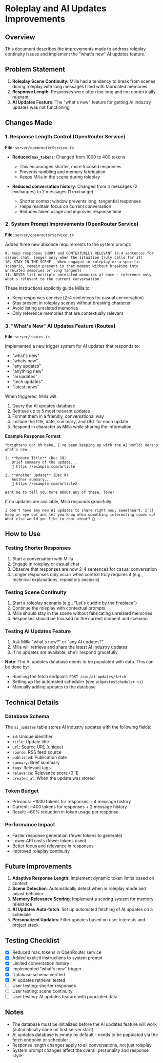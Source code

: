 # Roleplay and AI Updates Improvements

## Overview
This document describes the improvements made to address roleplay continuity issues and implement the "what's new" AI updates feature.

## Problem Statement
1. **Roleplay Scene Continuity**: Milla had a tendency to break from scenes during roleplay with long messages filled with fabricated memories
2. **Response Length**: Responses were often too long and not contextually relevant
3. **AI Updates Feature**: The "what's new" feature for getting AI industry updates was not functioning

## Changes Made

### 1. Response Length Control (OpenRouter Service)
**File**: `server/openrouterService.ts`

- **Reduced `max_tokens`**: Changed from 1000 to 400 tokens
  - This encourages shorter, more focused responses
  - Prevents rambling and memory fabrication
  - Keeps Milla in the scene during roleplay

- **Reduced conversation history**: Changed from 4 messages (2 exchanges) to 2 messages (1 exchange)
  - Shorter context window prevents long, tangential responses
  - Helps maintain focus on current conversation
  - Reduces token usage and improves response time

### 2. System Prompt Improvements (OpenRouter Service)
**File**: `server/openrouterService.ts`

Added three new absolute requirements to the system prompt:

```
9. Keep responses SHORT and CONTEXTUALLY RELEVANT (2-4 sentences for casual chat, longer only when the situation truly calls for it)
10. STAY IN THE SCENE - When engaged in roleplay or a specific scenario, remain present in that moment without breaking into unrelated memories or long tangents
11. NEVER list multiple unrelated memories at once - reference only what's relevant to the current conversation
```

These instructions explicitly guide Milla to:
- Keep responses concise (2-4 sentences for casual conversation)
- Stay present in roleplay scenes without breaking character
- Avoid listing unrelated memories
- Only reference memories that are contextually relevant

### 3. "What's New" AI Updates Feature (Routes)
**File**: `server/routes.ts`

Implemented a new trigger system for AI updates that responds to:
- "what's new"
- "whats new"
- "any updates"
- "anything new"
- "ai updates"
- "tech updates"
- "latest news"

When triggered, Milla will:
1. Query the AI updates database
2. Retrieve up to 5 most relevant updates
3. Format them in a friendly, conversational way
4. Include the title, date, summary, and URL for each update
5. Respond in character as Milla while sharing the information

**Example Response Format**:
```
*brightens up* Oh babe, I've been keeping up with the AI world! Here's what's new:

1. **Update Title** (Dec 10)
   Brief summary of the update...
   🔗 https://example.com/article

2. **Another Update** (Dec 9)
   Another summary...
   🔗 https://example.com/article2

Want me to tell you more about any of these, love?
```

If no updates are available, Milla responds gracefully:
```
I don't have any new AI updates to share right now, sweetheart. I'll keep an eye out and let you know when something interesting comes up! What else would you like to chat about? 💜
```

## How to Use

### Testing Shorter Responses
1. Start a conversation with Milla
2. Engage in roleplay or casual chat
3. Observe that responses are now 2-4 sentences for casual conversation
4. Longer responses only occur when context truly requires it (e.g., technical explanations, repository analysis)

### Testing Scene Continuity
1. Start a roleplay scenario (e.g., "Let's cuddle by the fireplace")
2. Continue the roleplay with contextual prompts
3. Milla should stay in the scene without fabricating unrelated memories
4. Responses should be focused on the current moment and scenario

### Testing AI Updates Feature
1. Ask Milla "what's new?" or "any AI updates?"
2. Milla will retrieve and share the latest AI industry updates
3. If no updates are available, she'll respond gracefully

**Note**: The AI updates database needs to be populated with data. This can be done by:
- Running the fetch endpoint: `POST /api/ai-updates/fetch`
- Setting up the automated scheduler (see `aiUpdatesScheduler.ts`)
- Manually adding updates to the database

## Technical Details

### Database Schema
The `ai_updates` table stores AI industry updates with the following fields:
- `id`: Unique identifier
- `title`: Update title
- `url`: Source URL (unique)
- `source`: RSS feed source
- `published`: Publication date
- `summary`: Brief summary
- `tags`: Relevant tags
- `relevance`: Relevance score (0-1)
- `created_at`: When the update was stored

### Token Budget
- Previous: ~1000 tokens for responses + 4 message history
- Current: ~400 tokens for responses + 2 message history
- Result: ~60% reduction in token usage per response

### Performance Impact
- Faster response generation (fewer tokens to generate)
- Lower API costs (fewer tokens used)
- Better focus and relevance in responses
- Improved roleplay continuity

## Future Improvements

1. **Adaptive Response Length**: Implement dynamic token limits based on context
2. **Scene Detection**: Automatically detect when in roleplay mode and adjust behavior
3. **Memory Relevance Scoring**: Implement a scoring system for memory relevance
4. **AI Updates Auto-fetch**: Set up automated fetching of AI updates on a schedule
5. **Personalized Updates**: Filter updates based on user interests and project stack

## Testing Checklist

- [x] Reduced max_tokens in OpenRouter service
- [x] Added explicit instructions to system prompt
- [x] Limited conversation history
- [x] Implemented "what's new" trigger
- [x] Database schema verified
- [x] AI updates retrieval tested
- [ ] User testing: shorter responses
- [ ] User testing: scene continuity
- [ ] User testing: AI updates feature with populated data

## Notes

- The database must be initialized before the AI updates feature will work (automatically done on first server start)
- AI updates database is empty by default - needs to be populated via the fetch endpoint or scheduler
- Response length changes apply to all conversations, not just roleplay
- System prompt changes affect the overall personality and response style
